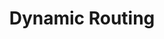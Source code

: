 ---
title: Dynamic Routing
description: Navigate to a dynamic Firestore ID with Angular 
weight: 29
lastmod: 2021-11-01T10:23:30-09:00
draft: false
vimeo: 348518427
emoji: 📱
---